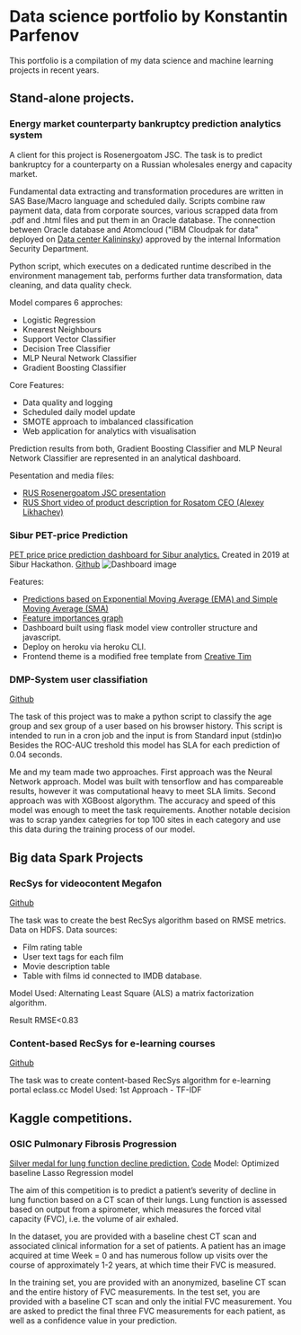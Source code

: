 # Data science portfolio by Konstantin Parfenov

This portfolio is a compilation of my data science and machine learning projects in recent years.

## Stand-alone projects.
### Energy market counterparty bankruptcy prediction analytics system 
A client for this project is Rosenergoatom JSC. The task is to predict bankruptcy for a counterparty on a Russian wholesales energy and capacity market. 

Fundamental data extracting and transformation procedures are written in SAS Base/Macro language and scheduled daily. Scripts combine raw payment data, data from corporate sources, various scrapped data from .pdf and .html files and put them in an Oracle database. The connection between Oracle database and Atomcloud ("IBM Cloudpak for data" deployed on [Data center Kalininsky](https://www.rosenergoatom.ru/stations_projects/opornyy-tsod/)) approved by the internal Information Security Department.

Python script, which executes on a dedicated runtime described in the environment management tab, performs further data transformation, data cleaning, and data quality check. 

Model compares 6 approches:
* Logistic Regression
* Knearest Neighbours
* Support Vector Classifier
* Decision Tree Classifier
* MLP Neural Network Classifier
* Gradient Boosting Classifier

Core Features:
* Data quality and logging
* Scheduled daily model update
* SMOTE approach to imbalanced classification
* Web application for analytics with visualisation
 
Prediction results from both, Gradient Boosting Classifier and MLP Neural Network Classifier are represented in an analytical dashboard.

Pesentation and media files:
* [RUS Rosenergoatom JSC presentation](https://github.com/Konstantin-Parfenov/Konstantin-Parfenov.github.io/files/6722061/_._.pptx)
* [RUS Short video of product description for Rosatom CEO (Alexey Likhachev)](https://user-images.githubusercontent.com/6107160/123541038-e5547000-d74a-11eb-9464-9e36329f4a12.mp4)

### Sibur PET-price Prediction
[PET price price prediction dashboard for Sibur analytics.](https://siburdashboard.herokuapp.com/#)  Created in 2019 at Sibur Hackathon. 
[Github](https://github.com/Konstantin-Parfenov/Sibur_dashboard)
![Dashboard image](https://user-images.githubusercontent.com/6107160/123554092-266a7580-d787-11eb-9ede-6b09d4d6df0a.jpg)

Features:
* [Predictions based on Exponential Moving Average (EMA) and Simple Moving Average (SMA)](https://siburdashboard.herokuapp.com/forecast_chart/EMA)
* [Feature importances graph](https://siburdashboard.herokuapp.com/forecast_pie)
* Dashboard built using flask model view controller structure and javascript.
* Deploy on heroku via heroku CLI.
* Frontend theme is a modified free template from [Creative Tim](https://www.creative-tim.com/)

### DMP-System user classifiation
[Github](https://github.com/Konstantin-Parfenov/DMP_sys_prediction)

The task of this project was to make a python script to classify the age group and sex group of a user based on his browser history. This script is intended to run in a cron job and the input is from Standard input (stdin)ю
Besides the ROC-AUC treshold this model has SLA for each prediction of 0.04 seconds.

Me and my team made two approaches. First approach was the Neural Network approach. Model was built with tensorflow and has compareable results, however it was computational heavy to meet SLA limits. Second approach was with XGBoost algorythm. The accuracy and speed of this model was enough to meet the task requirements. Another notable decision was to scrap yandex categries for top 100 sites in each category and use this data during the training process of our model. 

## Big data Spark Projects

### RecSys for videocontent Megafon

[Github](https://github.com/Konstantin-Parfenov/RMSE_rec_sys/blob/main/Rec_sys.ipynb)

The task was to create the best RecSys algorithm based on RMSE metrics. 
Data on HDFS.
Data sources:
* Film rating table
* User text tags for each film
* Movie description table
* Table with films id connected to IMDB database.

Model Used: Alternating Least Square (ALS) a matrix factorization algorithm.

Result RMSE<0.83

### Content-based RecSys for e-learning courses 

[Github](https://github.com/Konstantin-Parfenov/e_learning_recsys)

The task was to create content-based RecSys algorithm for e-learning portal eclass.cc 
Model Used: 1st Approach - TF-IDF 

## Kaggle competitions.
### OSIC Pulmonary Fibrosis Progression
[Silver medal for lung function decline prediction.](https://www.kaggle.com/c/osic-pulmonary-fibrosis-progression/leaderboard)
[Code](https://www.kaggle.com/konstantinparfenov/lasso-baseline?scriptVersionId=38441312)
Model: Optimized baseline Lasso Regression model

The aim of this competition is to predict a patient’s severity of decline in lung function based on a CT scan of their lungs. Lung function is assessed based on output from a spirometer, which measures the forced vital capacity (FVC), i.e. the volume of air exhaled.

In the dataset, you are provided with a baseline chest CT scan and associated clinical information for a set of patients. A patient has an image acquired at time Week = 0 and has numerous follow up visits over the course of approximately 1-2 years, at which time their FVC is measured.

In the training set, you are provided with an anonymized, baseline CT scan and the entire history of FVC measurements.
In the test set, you are provided with a baseline CT scan and only the initial FVC measurement. You are asked to predict the final three FVC measurements for each patient, as well as a confidence value in your prediction.








